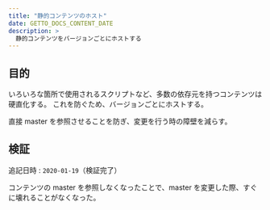 ```yaml
---
title: "静的コンテンツのホスト"
date: GETTO_DOCS_CONTENT_DATE
description: >
  静的コンテンツをバージョンごとにホストする
---
```


## 目的

いろいろな箇所で使用されるスクリプトなど、多数の依存元を持つコンテンツは硬直化する。
これを防ぐため、バージョンごとにホストする。

直接 master を参照させることを防ぎ、変更を行う時の障壁を減らす。


## 検証

追記日時 : `2020-01-19`（検証完了）

コンテンツの master を参照しなくなったことで、master を変更した際、すぐに壊れることがなくなった。
